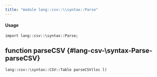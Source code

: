 ```yaml
---
title: "module lang::csv::\\syntax::Parse"
---
```


#### Usage

`import lang::csv::\syntax::Parse;`


## function parseCSV {#lang-csv-\syntax-Parse-parseCSV}

```rascal
lang::csv::\syntax::CSV::Table parseCSV(loc l)

```

